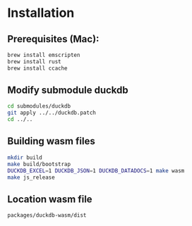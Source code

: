 # Installation

## Prerequisites (Mac):

```sh
brew install emscripten
brew install rust
brew install ccache
```

## Modify submodule duckdb

```sh
cd submodules/duckdb
git apply ../../duckdb.patch
cd ../..
```

## Building wasm files

```sh
mkdir build
make build/bootstrap
DUCKDB_EXCEL=1 DUCKDB_JSON=1 DUCKDB_DATADOCS=1 make wasm
make js_release
```

## Location wasm file

```
packages/duckdb-wasm/dist
```
